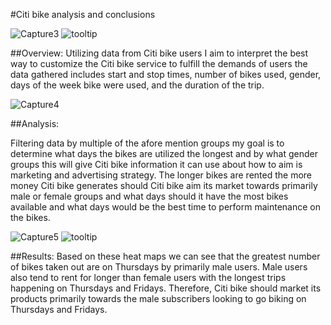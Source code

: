 #Citi bike analysis and conclusions





![Capture3](https://user-images.githubusercontent.com/111584967/211177379-a170c6c7-7788-471f-a2e9-6a5fe3b74ce4.PNG)                              ![tooltip](https://user-images.githubusercontent.com/111584967/211177649-294c3672-8ac0-42ff-bc4b-9087f699c601.PNG)








##Overview:
Utilizing data from Citi bike users I  aim to interpret the best way to customize the Citi bike service to fulfill the demands of users the data gathered includes start and stop times, number of bikes used, gender, days of the week bike were used, and the duration of the trip. 






![Capture4](https://user-images.githubusercontent.com/111584967/211177384-36076726-fdbe-4459-9fed-0e351df7415a.PNG)  







##Analysis:

Filtering data by multiple of the afore mention groups my goal is to determine what days the bikes are utilized the longest and by what gender groups this will give Citi bike  information it can use about how to aim is marketing and advertising strategy. The longer bikes are rented the more money Citi bike generates should Citi bike aim its market towards primarily male or female groups and what days should it have the most bikes available and what days would be the best time to perform maintenance on the bikes.





![Capture5](https://user-images.githubusercontent.com/111584967/211177389-2d24f0f0-d399-42d6-9f00-8d69d3067232.PNG)                              ![tooltip](https://user-images.githubusercontent.com/111584967/211177675-1971916a-170e-4df7-986c-4d15aa6288ae.PNG)

                                                                                           
                                                                                           





##Results:
Based on these heat maps we can see that the greatest number of bikes taken out are on Thursdays  by primarily male users. Male users also tend to rent for longer than female users with the longest trips happening on Thursdays and Fridays. Therefore, Citi bike should market its products primarily  towards the  male subscribers  looking to go biking on Thursdays and Fridays. 

